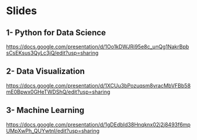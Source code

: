 # Slides

## 1- Python for Data Science

https://docs.google.com/presentation/d/1Oo1kDWJRi95e8c_unQg1NakrBpbsCsEKsus3QyLc3jQ/edit?usp=sharing

## 2- Data Visualization

https://docs.google.com/presentation/d/1XCUu3bPozuqsm8vracMbVFBb58mE0Bpwx0GHeTWDShQ/edit?usp=sharing

## 3- Machine Learning

https://docs.google.com/presentation/d/1gDEdbId38Hnqknx02j2j8493f6mpUMpXwPh_QUYwtnI/edit?usp=sharing
